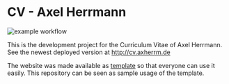 # CV - Axel Herrmann 

![example workflow](https://github.com/axherrm/CV/actions/workflows/continuous-deployment.yml/badge.svg)

This is the development project for the Curriculum Vitae of Axel Herrmann.  
See the newest deployed version at http://cv.axherrm.de  

The website was made available as [template](https://github.com/axherrm/WebCVTemplate) so that everyone can use it easily.
This repository can be seen as sample usage of the template.
